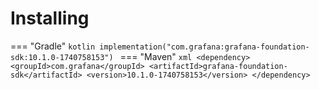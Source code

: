 # Installing

=== "Gradle"
    ```kotlin
    implementation("com.grafana:grafana-foundation-sdk:10.1.0-1740758153")
    ```
=== "Maven"
    ```xml
    <dependency>
        <groupId>com.grafana</groupId>
        <artifactId>grafana-foundation-sdk</artifactId>
        <version>10.1.0-1740758153</version>
    </dependency>
    ```

